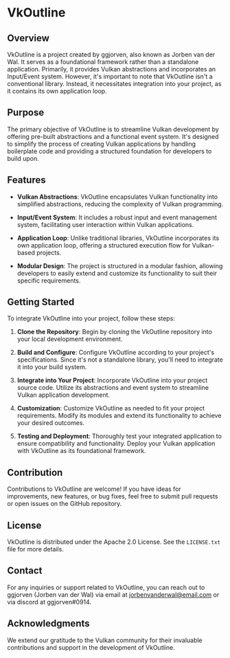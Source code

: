 # VkOutline

## Overview

VkOutline is a project created by ggjorven, also known as Jorben van der Wal. It serves as a foundational framework rather than a standalone application. Primarily, it provides Vulkan abstractions and incorporates an Input/Event system. However, it's important to note that VkOutline isn't a conventional library. Instead, it necessitates integration into your project, as it contains its own application loop.

## Purpose

The primary objective of VkOutline is to streamline Vulkan development by offering pre-built abstractions and a functional event system. It's designed to simplify the process of creating Vulkan applications by handling boilerplate code and providing a structured foundation for developers to build upon.

## Features

- **Vulkan Abstractions**: VkOutline encapsulates Vulkan functionality into simplified abstractions, reducing the complexity of Vulkan programming.
  
- **Input/Event System**: It includes a robust input and event management system, facilitating user interaction within Vulkan applications.
  
- **Application Loop**: Unlike traditional libraries, VkOutline incorporates its own application loop, offering a structured execution flow for Vulkan-based projects.
  
- **Modular Design**: The project is structured in a modular fashion, allowing developers to easily extend and customize its functionality to suit their specific requirements.

## Getting Started

To integrate VkOutline into your project, follow these steps:

1. **Clone the Repository**: Begin by cloning the VkOutline repository into your local development environment.

2. **Build and Configure**: Configure VkOutline according to your project's specifications. Since it's not a standalone library, you'll need to integrate it into your build system.

3. **Integrate into Your Project**: Incorporate VkOutline into your project source code. Utilize its abstractions and event system to streamline Vulkan application development.

4. **Customization**: Customize VkOutline as needed to fit your project requirements. Modify its modules and extend its functionality to achieve your desired outcomes.

5. **Testing and Deployment**: Thoroughly test your integrated application to ensure compatibility and functionality. Deploy your Vulkan application with VkOutline as its foundational framework.

## Contribution

Contributions to VkOutline are welcome! If you have ideas for improvements, new features, or bug fixes, feel free to submit pull requests or open issues on the GitHub repository.

## License

VkOutline is distributed under the Apache 2.0 License. See the `LICENSE.txt` file for more details.

## Contact

For any inquiries or support related to VkOutline, you can reach out to ggjorven (Jorben van der Wal) via email at [jorbenvanderwal@email.com](mailto:jorbenvanderwal@email.com) or via discord at ggjorven#0914.

## Acknowledgments

We extend our gratitude to the Vulkan community for their invaluable contributions and support in the development of VkOutline.
